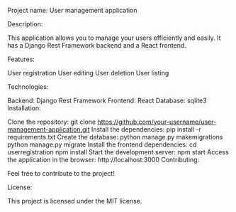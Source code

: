 Project name: User management application

Description:

This application allows you to manage your users efficiently and easily. It has a Django Rest Framework backend and a React frontend.

Features:

User registration
User editing
User deletion
User listing

Technologies:

Backend: Django Rest Framework
Frontend: React
Database: sqlite3
Installation:

Clone the repository:
git clone https://github.com/your-username/user-management-application.git
Install the dependencies:
pip install -r requirements.txt
Create the database:
python manage.py makemigrations
python manage.py migrate
Install the frontend dependencies:
cd userregistration
npm install
Start the development server:
npm start
Access the application in the browser:
http://localhost:3000
Contributing:

Feel free to contribute to the project!

License:

This project is licensed under the MIT license.
